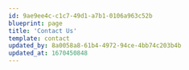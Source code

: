```yaml
---
id: 9ae9ee4c-c1c7-49d1-a7b1-0106a963c52b
blueprint: page
title: 'Contact Us'
template: contact
updated_by: 8a0058a8-61b4-4972-94ce-4bb74c203b4b
updated_at: 1670450848
---
```

